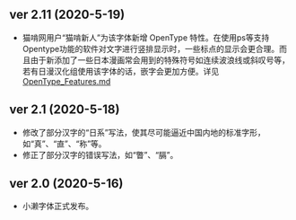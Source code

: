 ## ver 2.11 (2020-5-19)
- 猫啃网用户“猫啃新人”为该字体新增 OpenType 特性。在使用ps等支持Opentype功能的软件对文字进行竖排显示时，一些标点的显示会更合理。而且由于新添加了一些日本漫画常会用到的特殊符号如连续波浪线或斜叹号等，若有日漫汉化组使用该字体的话，嵌字会更加方便。详见 [OpenType_Features.md](https://github.com/lxgw/kose-font/blob/master/OpenType_Features.md)

## ver 2.1 (2020-5-18)
- 修改了部分汉字的“日系”写法，使其尽可能逼近中国内地的标准字形，如“真”、“直”、“称”等。
- 修正了部分汉字的错误写法，如“瞥”、“膈”。

## ver 2.0 (2020-5-16)
- 小濑字体正式发布。
